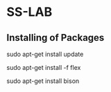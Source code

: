 # SS-LAB

Installing of Packages
----------------------
sudo apt-get install update

sudo apt-get install -f flex

sudo apt-get install bison 
